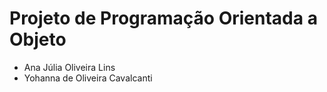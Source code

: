 <b><h1>Projeto de Programação Orientada a Objeto</h1></b>


 

- Ana Júlia Oliveira Lins 
- Yohanna de Oliveira Cavalcanti 

